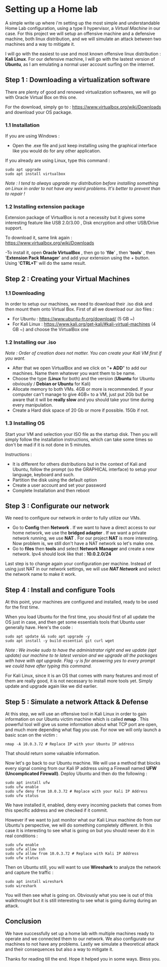 # Setting up a Home lab

A simple write up where i'm setting up the most simple and understandable Home Lab configuration, using a type II hypervisor, a *Virtual Machine* in our case. For this project we will setup an offensive machine and a defensive machine, both linux distribution, and we will simulate an attack between two machines and a way to mitigate it. 

I will go with the easiest to use and most known offensive linux distribution : **Kali Linux**. For our defensive machine, I will go with the lastest version of **Ubuntu**, as I am emulating a normal user account surfing on the internet. 

## Step 1 : Downloading a virtualization software

There are plenty of good and renowed virtualization softwares, we will go with Oracle Virtual Box on this one. 

For the download, simply go to : https://www.virtualbox.org/wiki/Downloads and download your OS package.

### 1.1 Installation 

If you are using Windows :
- Open the .exe file and just keep installing using the graphical interface like you would do for any other application.


If you already are using Linux, type this command : 

```
sudo apt upgrade
sudo apt install virtualbox
```
*Note : I tend to always upgrade my distribution before installing something on Linux in order to not have any weird problems. It's better to prevent than to repair !*

### 1.2 Installing extension package

Extension package of VirtualBox is not a necessity but it gives some interesting feature like USB 2.0/3.00 , Disk encryption and other USB/Drive support.

To download it, same link again : https://www.virtualbox.org/wiki/Downloads

-To install it, open **Oracle VirtualBox** , then go to '**file**' , then '**tools**' , then '**Extension Pack Manager**' and add your extension using the + button. Using '**CTRL+T**' will do the same result.


## Step 2 : Creating your Virtual Machines

### 1.1 Downloading 

In order to setup our machines, we need to download their .iso disk and then mount them onto Virtual Box. 
First of all we download our .iso files : 
- For Ubuntu : https://www.ubuntu-fr.org/download/ (5 GB ~)
- For Kali Linux : https://www.kali.org/get-kali/#kali-virtual-machines (4 GB ~) and choose the VirtualBox one

### 1.2 Installing our .iso

*Note : Order of creation does not matter. You can create your Kali VM first if you want.*

- After that we open VirtualBox and we click on "**+ ADD**" to add our machines. Name them whatever you want them to be name. 
- Choose the type (**Linux** for both) and the version (**Ubuntu** for Ubuntu obviously / **Debian or Ubuntu** for Kali)
- Allocate memory to both VMs. 4GB or more is recommended. If your computer can't manage to give 4GB+ to a VM, just put 2Gb but be aware that it will be **really slow** and you should take your time during every manipulation.
- Create a Hard disk space of 20 Gb or more if possible. 15Gb if not.



### 1.3 Installing OS

Start your VM and selection your ISO file as the startup disk. Then you will simply follow the installation instructions, which can take some times so don't be mad if it is not done in 5 minutes.

Instructions :
- It is different for others distributions but in the context of Kali and Ubuntu, follow the prompt (so the GRAPHICAL interface) to setup your language, keyboard and such.
- Partition the disk using the default option
- Create a user account and set your password
- Complete Installation and then reboot

## Step 3 : Configurate our network

We need to configure our network in order to fully utilize our VMs.

- Go to **Config** then **Network** . If we want to have a direct access to our home network, we use the **bridged adapter** . If we want a private network running, we use **NAT** . For our project  **NAT** is more interesting. Now problem is, we still don't have a NAT network so let's make one.
- Go to **files** then **tools** and select **Network Manager** and create a new network. Ipv4 should look like that : **10.0.2.0/24**

Last step is to change again your configuration per machine. Instead of using just NAT in our network settings, we will use ***NAT Network*** and select the network name to make it work.


## Step 4 : Install and configure Tools

At this point, your machines are configured and installed, ready to be used for the first time.

When you load Ubuntu for the first time, you should first of all update the OS just in case, and then get some essentials tools that Ubuntu user generally have. Here's the code :
```
sudo apt update && sudo apt upgrade -y
sudo apt install -y build-essential git curl wget

```
*Note : We invoke sudo to have the administrator right and we update (apt update) our machine to te latest version and we upgrade all the packages with have with apt upgrade. Flag -y is for answering yes to every prompt we could have after typing this command.*


For Kali Linux, since it is an OS that comes with many features and most of them are really good, it is not necessary to install more tools yet. Simply update and upgrade again like we did earlier. 


## Step 5 : Simulate a network Attack & Defense

At this step, we will use an offensive tool in Kali Linux in order to gain information on our Ubuntu victim machine which is called **nmap** . This powerful tool will give us some information about what TCP port are open, and much more depending what flag you use. For now we will only launch a basic scan on the victim :

```
nmap -A 10.0.3.72 # Replace IP with your Ubuntu IP address
```

That should return some valuable information. 

Now let's go back to our Ubuntu machine. We will use a method that blocks every signal coming from our Kali IP address using a Firewall named **UFW (Uncomplicated Firewall)**. 
Deploy Ubuntu and then do the following :
```
sudo apt install ufw
sudo ufw enable
sudo ufw deny from 10.0.3.72 # Replace with your Kali IP Address
sudo ufw status
```
We have installed it, enabled, deny every incoming packets that comes from this specific address and we checked if it commit.

However if we want to just monitor what our Kali Linux machine do from our Ubuntu's perspective, we will do something completely different. In this case it is interesting to see what is going on but you should never do it in real conditions :

```
sudo ufw enable
sudo ufw allow ssh
sudo ufw allow from 10.0.3.72 # Replace with Kali IP Address
sudo ufw status
```

Then on Ubuntu still, you will want to use **Wireshark** to analyze the network and capture the traffic :

```
sudo apt install wireshark
sudo wireshark
```

You will then see what is going on. Obviously what you see is out of this walkthrought but it is still interesting to see what is going during during  an attack.

## Conclusion

We have successfully set up a home lab with multiple machines ready to operate and we connected them to our network. We also configurate our machines to not have any problems. Lastly we simulate a theoretical attack and their consequences but also a way to mitigate it.

Thanks for reading till the end. Hope it helped you in some ways. 
Bless you.



